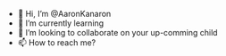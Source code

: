 - 👋 Hi, I’m @AaronKanaron
- 🌱 I’m currently learning  
- 💞️ I’m looking to collaborate on your up-comming child
- 📫 How to reach me?

<!---
AaronKanaron/AaronKanaron is a ✨ special ✨ repository because its `README.md` (this file) appears on your GitHub profile.
You can click the Preview link to take a look at your changes.
--->
